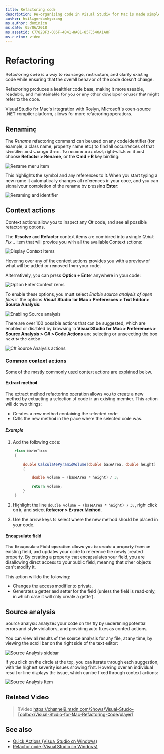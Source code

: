 ```yaml
---
title: Refactoring code
description: Re-organizing code in Visual Studio for Mac is made simple through the use of Source Analysis.
author: heiligerdankgesang
ms.author: dominicn
ms.date: 05/06/2018
ms.assetid: C7782BF3-016F-4B41-8A81-85FC540A1A8F
ms.custom: video
---
```

# Refactoring

Refactoring code is a way to rearrange, restructure, and clarify existing code while ensuring that the overall behavior of the code doesn't change.

Refactoring produces a healthier code base, making it more useable, readable, and maintainable for you or any other developer or user that might refer to the code.

Visual Studio for Mac's integration with Roslyn, Microsoft's open-source .NET compiler platform, allows for more refactoring operations.

## Renaming

The *Rename* refactoring command can be used on any code identifier (for example, a class name, property name etc.) to find all occurrences of that identifier and change them. To rename a symbol, right-click on it and choose **Refactor > Rename**, or the **Cmd + R** key binding:

![Rename menu item](media/refactoring-renaming1.png)

This highlights the symbol and any references to it. When you start typing a new name it automatically changes all references in your code, and you can signal your completion of the rename by pressing **Enter**:

![Renaming and identifier](media/refactoring-renaming2.png)

## Context actions

Context actions allow you to inspect any C# code, and see all possible refactoring options.

The **Resolve** and **Refactor** context items are combined into a single *Quick Fix...* item that will provide you with all the available Context actions:

![Display Context Items](media/refactoring-context-action.png)

Hovering over any of the context actions provides you with a preview of what will be added or removed from your code.

Alternatively, you can press **Option + Enter** anywhere in your code:

![Option Enter Context items](media/refactoring-image2a.png)

To enable these options, you must select *Enable source analysis of open files* in the options **Visual Studio for Mac > Preferences > Text Editor > Source Analysis**:

![Enabling Source analysis](media/refactoring-options.png)

There are over 100 possible actions that can be suggested, which are enabled or disabled by browsing to **Visual Studio for Mac > Preferences > Source Analysis > C# > Code Actions** and selecting or unselecting the box next to the action:

![C# Source Analysis actions](media/refactoring-image3a.png)

### Common context actions

Some of the mostly commonly used context actions are explained below.

#### Extract method

The extract method refactoring operation allows you to create a new method by extracting a selection of code in an existing member. This action will do two things:

* Creates a new method containing the selected code
* Calls the new method in the place where the selected code was.

##### Example

1. Add the following code:

```csharp
    class MainClass
    {

        double CalculatePyramidVolume(double baseArea, double height)
        {

            double volume = (baseArea * height) / 3;

            return volume;
        }
    }
```

2. Highlight the line `double volume = (baseArea * height) / 3;`, right click on it, and select **Refactor > Extract Method**.

3. Use the arrow keys to select where the new method should be placed in your code.

#### Encapsulate field

The Encapsulate Field operation allows you to create a property from an existing field, and updates your code to reference the newly created property. By creating a property that encapsulates your field, you are disallowing direct access to your public field, meaning that other objects can't modify it.

This action will do the following:

* Changes the access modifier to private.
* Generates a getter and setter for the field (unless the field is read-only, in which case it will only create a getter).

## Source analysis

Source analysis analyzes your code on the fly by underlining potential errors and style violations, and providing auto fixes as context actions.

You can view all results of the source analysis for any file, at any time, by viewing the scroll bar on the right side of the text editor:

![Source Analysis sidebar](media/refactoring-image4a.png)

If you click on the circle at the top, you can iterate through each suggestion, with the highest severity issues showing first. Hovering over an individual result or line displays the issue, which can be fixed through context actions:

![Source Analysis Item](media/refactoring-image5.png)

## Related Video

> [!Video https://channel9.msdn.com/Shows/Visual-Studio-Toolbox/Visual-Studio-for-Mac-Refactoring-Code/player]

## See also

- [Quick Actions (Visual Studio on Windows)](/visualstudio/ide/quick-actions)
- [Refactor code (Visual Studio on Windows)](/visualstudio/ide/refactoring-in-visual-studio)
